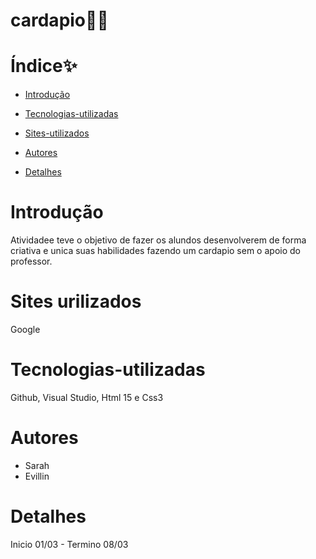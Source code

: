 # cardapio👩‍🍳

# Índice✨

* [Introdução](#introdução)

* [Tecnologias-utilizadas](#tecnologias-utilizadas)
  
* [Sites-utilizados](#sites-utilizados)

* [Autores](#autores)

* [Detalhes](#detalhes)

# Introdução
  Atividadee teve o objetivo de fazer os alundos desenvolverem de forma criativa e unica suas habilidades fazendo um cardapio sem o apoio do professor.

# Sites urilizados 
  Google

# Tecnologias-utilizadas
  Github, Visual Studio, Html 15 e Css3

# Autores
  - Sarah
  - Evillin

# Detalhes 
  Inicio 01/03 - Termino 08/03
  
